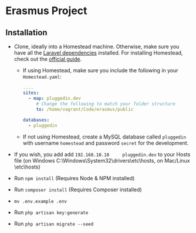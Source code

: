 # Erasmus Project

## Installation

- Clone, ideally into a Homestead machine. Otherwise, make sure you have all the [Laravel dependencies](https://laravel.com/docs/5.4) installed. For installing Homestead, check out the [official guide](https://laravel.com/docs/5.4/homestead).

  -    If using Homestead, make sure you include the following in your `Homestead.yaml`:

       ```yaml
       ....
       sites:
         - map: pluggedin.dev
         	# Change the following to match your folder structure
         	to: /home/vagrant/Code/erasmus/public
         
       databases:
         - pluggedin
       ```
  -    If not using Homestead, create a MySQL database called `pluggedin` with username `homestead` and password `secret` for the development.

- If you wish, you add add `192.168.10.10     pluggedin.dev` to your Hosts file (on Windows C:\Windows\System32\drivers\etc\hosts, on Mac/Linux \etc\hosts)
- Run `npm install` (Requires Node & NPM installed)

- Run `composer install` (Requires Composer installed)

- `mv .env.example .env`

- Run `php artisan key:generate`

- Run `php artisan migrate --seed`
